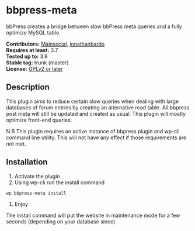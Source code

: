 bbpress-meta
============

bbPress creates a bridge between slow bbPress meta queries and a fully optimize MySQL table.

**Contributors:** [Mainsocial](http://mainsocial.com/), [jonathanbardo](http://profiles.wordpress.org/jonathanbardo)  
**Requires at least:** 3.7  
**Tested up to:** 3.8  
**Stable tag:** trunk (master)  
**License:** [GPLv2 or later](http://www.gnu.org/licenses/gpl-2.0.html)  

## Description ##

This plugin aims to reduce certain slow queries when dealing with large databases of forum entries by creating an alternative read table. All bbpress post meta will still be updated and created as usual. This plugin will mostly optimize front-end queries.

N.B This plugin requires an active instance of bbpress plugin and wp-cli command line utility. This will not have any effect if those requirements are not met.

## Installation ##

1. Activate the plugin
1. Using wp-cli run the install command
```shell
wp bbpress-meta install
```
1. Enjoy

The install command will put the website in maintenance mode for a few seconds (depending on your database since).
